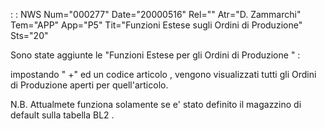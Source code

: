  :  : NWS Num="000277" Date="20000516" Rel="" Atr="D. Zammarchi" Tem="APP" App="P5" Tit="Funzioni Estese sugli Ordini di Produzione" Sts="20"

Sono state aggiunte le  "Funzioni Estese per gli Ordini di Produzione "   : 


impostando  " +" ed un codice articolo ,  vengono visualizzati tutti gli Ordini di Produzione aperti per quell'articolo.

N.B.
Attualmete funziona solamente se e' stato definito il magazzino di default sulla tabella BL2 .


